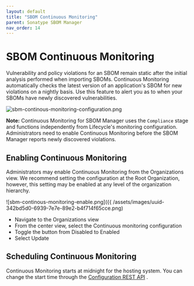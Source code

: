 ```yaml
---
layout: default
title: "SBOM Continuous Monitoring"
parent: Sonatype SBOM Manager
nav_order: 14
---
```


# SBOM Continuous Monitoring

Vulnerability and policy violations for an SBOM remain static after the initial analysis performed when importing SBOMs. Continuous Monitoring automatically checks the latest version of an application's SBOM for new violations on a nightly basis. Use this feature to alert you as to when your SBOMs have newly discovered vulnerabilities.

![sbm-continous-monitoring-configuration.png](/docs-at-surgery-poc/assets/images/uuid-2e3836d8-9415-d68c-1402-fce45936b72b.png)

**Note:** Continuous Monitoring for SBOM Manager uses the `Compliance` stage and functions independently from Lifecycle's monitoring configuration. Administrators need to enable Continuous Monitoring before the SBOM Manager reports newly discovered violations.

## Enabling Continuous Monitoring

Administrators may enable Continuous Monitoring from the Organizations view. We recommend setting the configuration at the Root Organization, however, this setting may be enabled at any level of the organization hierarchy.

![sbm-continous-monitoring-enable.png]({{ /assets/images/uuid-342bd5d0-6939-7e7e-89e2-b4f714f65cce.png)

- Navigate to the Organizations view
- From the center view, select the Continuous monitoring configuration
- Toggle the button from Disabled to Enabled
- Select Update

## Scheduling Continuous Monitoring

Continuous Monitoring starts at midnight for the hosting system. You can change the start time through the [Configuration REST API](#UUID-0fa6ca2c-1237-6aca-a4e6-ad4d074fd63f) .
